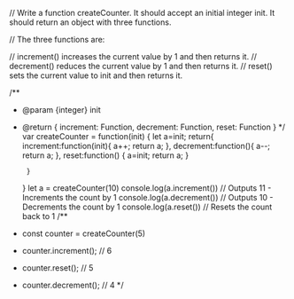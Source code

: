// Write a function createCounter. It should accept an initial integer init. It should return an object with three functions.

// The three functions are:

// increment() increases the current value by 1 and then returns it.
// decrement() reduces the current value by 1 and then returns it.
// reset() sets the current value to init and then returns it.

/**
 * @param {integer} init
 * @return { increment: Function, decrement: Function, reset: Function }
 */
var createCounter = function(init) {
    let a=init;
    return{
        increment:function(init){
            a++;
            return a;
        }, 
        decrement:function(){
            a--;
            return a;
        },
        reset:function() {
            a=init;
            return a;
        }

        }
    }
let a = createCounter(10)
console.log(a.increment()) // Outputs 11 - Increments the count by 1
console.log(a.decrement()) // Outputs 10 - Decrements the count by 1
console.log(a.reset())         // Resets the count back to 1
/**
 * const counter = createCounter(5)
 * counter.increment(); // 6
 * counter.reset(); // 5
 * counter.decrement(); // 4
 */ 
